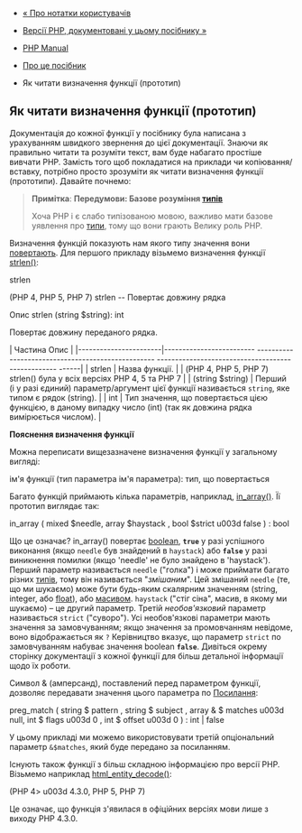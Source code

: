 - [« Про нотатки користувачів](about.notes.md)
- [Версії PHP, документовані у цьому посібнику
»](about.phpversions.md)

- [PHP Manual](index.md)
- [Про це посібник](about.md)
- Як читати визначення функції (прототип)

## Як читати визначення функції (прототип)

Документація до кожної функції у посібнику була написана з урахуванням
швидкого звернення до цієї документації. Знаючи як правильно читати та
розуміти текст, вам буде набагато простіше вивчати PHP. Замість того щоб
покладатися на приклади чи копіювання/вставку, потрібно просто зрозуміти як
читати визначення функції (прототипи). Давайте почнемо:

> **Примітка**: **Передумови: Базове розуміння
> [типів](language.types.md)**
>
> Хоча PHP і є слабо типізованою мовою, важливо мати базове
> уявлення про [типи](language.types.md), тому що вони грають
> Велику роль PHP.

Визначення функцій показують нам якого типу значення вони
[повертають](functions.returning-values.md). Для першого прикладу
візьмемо визначення функції [strlen()](function.strlen.md):

strlen

(PHP 4, PHP 5, PHP 7)
strlen -- Повертає довжину рядка

Опис
strlen (string $string): int

Повертає довжину переданого рядка.

| Частина Опис |
|-----------------------|------------------------- -------------------------------------------------- -------------------------------------------------- ------|
| strlen | Назва функції. |
| (PHP 4, PHP 5, PHP 7) strlen() була у всіх версіях PHP 4, 5 та PHP 7 |
| (string $string) | Перший (і у разі єдиний) параметр/аргумент цієї функції називається `string`, яке типом є рядок (string). |
| int | Тип значення, що повертається цією функцією, в даному випадку число (int) (так як довжина рядка вимірюється числом). |

**Пояснення визначення функції**

Можна переписати вищезазначене визначення функції у загальному вигляді:

ім'я функції (тип параметра ім'я параметра): тип, що повертається

Багато функцій приймають кілька параметрів, наприклад,
[in_array()](function.in-array.md). Її прототип виглядає так:

in_array ( mixed $needle, array $haystack , bool $strict u003d false ) : bool

Що це означає? in_array() повертає
[boolean](language.types.boolean.md), **`true`** у разі успішного
виконання (якщо `needle` був знайдений в `haystack`) або **`false`**
у разі виникнення помилки (якщо 'needle' не було знайдено в 'haystack').
Перший параметр називається `needle` ("голка") і може приймати багато
різних [типів](language.types.md), тому він називається
"*змішаним*". Цей змішаний `needle` (те, що ми шукаємо) може бути
будь-яким скалярним значенням (string, integer, або
[float](language.types.float.md)), або
[масивом](language.types.array.md). `haystack` ("стіг сіна", масив,
в якому ми шукаємо) – це другий параметр. Третій *необов'язковий*
параметр називається `strict` ("суворо"). Усі необов'язкові параметри
мають значення за замовчуванням; якщо значення за промовчанням невідоме, воно
відображається як `?` Керівництво вказує, що параметр `strict` по
замовчуванням набуває значення boolean **`false`**. Дивіться окрему
сторінку документації з кожної функції для більш детальної інформації
щодо їх роботи.

Символ & (амперсанд), поставлений перед параметром функції, дозволяє
передавати значення цього параметра по
[Посилання](language.references.pass.md):

preg_match ( string $ pattern , string $ subject , array & $ matches u003d null,
int $ flags u003d 0 , int $ offset u003d 0 ) : int | false

У цьому прикладі ми можемо використовувати третій опціональний параметр
`&$matches`, який буде передано за посиланням.

Існують також функції з більш складною інформацією про версії PHP. Візьмемо
наприклад [html_entity_decode()](function.md-entity-decode.md):

(PHP 4> u003d 4.3.0, PHP 5, PHP 7)

Це означає, що функція з'явилася в офіційних версіях мови лише з
виходу PHP 4.3.0.
